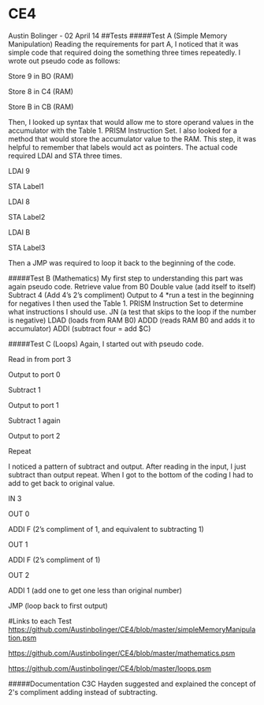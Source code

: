 CE4
===
Austin Bolinger  - 02 April 14
##Tests
#####Test A (Simple Memory Manipulation)
Reading the requirements for part A, I noticed that it was simple code that required doing the something three times repeatedly. I wrote out pseudo code as follows:

Store 9 in BO (RAM)

Store 8 in C4 (RAM)

Store B in CB (RAM)

Then, I looked up syntax that would allow me to store operand values in the accumulator with the Table 1. PRISM Instruction Set. I also looked for a method that would store the accumulator value to the RAM. This step, it was helpful to remember that labels would act as pointers. The actual code required LDAI and STA three times.

LDAI 9

STA Label1

LDAI 8

STA Label2

LDAI B

STA Label3

Then a JMP was required to loop it back to the beginning of the code.

#####Test B (Mathematics)
My first step to understanding this part was again pseudo code.
Retrieve value from B0
Double value (add itself to itself)
Subtract 4 (Add 4’s 2’s compliment)
Output to 4
*run a test in the beginning for negatives
I then used the Table 1. PRISM Instruction Set to determine what instructions I should use. 
JN (a test that skips to the loop if the number is negative)
LDAD (loads from RAM B0)
ADDD (reads RAM B0 and adds it to accumulator)
ADDI (subtract four = add $C) 

#####Test C (Loops)
Again, I started out with pseudo code.

Read in from port 3

Output to port 0

Subtract 1

Output to port 1

Subtract 1 again

Output to port 2

Repeat

I noticed a pattern of subtract and output. After reading in the input, I just subtract than output repeat. When I got to the bottom of the coding I had to add to get back to original value.

IN 3

OUT 0

ADDI F (2’s compliment of 1, and equivalent to subtracting 1)

OUT 1

ADDI F (2’s compliment of 1)

OUT 2

ADDI 1 (add one to get one less than original number)

JMP (loop back to first output)


#Links to each Test
https://github.com/Austinbolinger/CE4/blob/master/simpleMemoryManipulation.psm

https://github.com/Austinbolinger/CE4/blob/master/mathematics.psm

https://github.com/Austinbolinger/CE4/blob/master/loops.psm



#####Documentation
C3C Hayden suggested and explained the concept of 2's compliment adding instead of subtracting.
